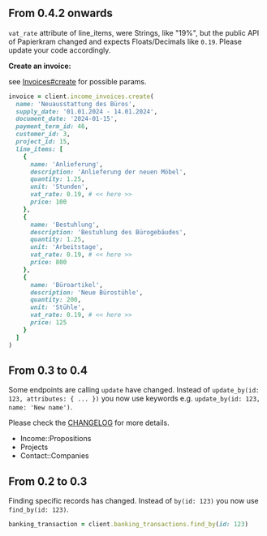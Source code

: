 ## From 0.4.2 onwards

`vat_rate` attribute of line_items, were Strings, like "19%", but the public API of Papierkram changed and expects Floats/Decimals like `0.19`. Please update your code accordingly.

**Create an invoice:**

see [Invoices#create](lib/papierkram_api/v1/endpoints/income/invoices.rb) for possible params.

```ruby
invoice = client.income_invoices.create(
  name: 'Neuausstattung des Büros',
  supply_date: '01.01.2024 - 14.01.2024',
  document_date: '2024-01-15',
  payment_term_id: 46,
  customer_id: 3,
  project_id: 15,
  line_items: [
    {
      name: 'Anlieferung',
      description: 'Anlieferung der neuen Möbel',
      quantity: 1.25,
      unit: 'Stunden',
      vat_rate: 0.19, # << here >>
      price: 100
    },
    {
      name: 'Bestuhlung',
      description: 'Bestuhlung des Bürogebäudes',
      quantity: 1.25,
      unit: 'Arbeitstage',
      vat_rate: 0.19, # << here >>
      price: 800
    },
    {
      name: 'Büroartikel',
      description: 'Neue Bürostühle',
      quantity: 200,
      unit: 'Stühle',
      vat_rate: 0.19, # << here >>
      price: 125
    }
  ]
)
```

## From 0.3 to 0.4

Some endpoints are calling `update` have changed. Instead of `update_by(id: 123, attributes: { ... })` you now use keywords e.g. `update_by(id: 123, name: 'New name')`.

Please check the [CHANGELOG](CHANGELOG.md) for more details.

- Income::Propositions
- Projects
- Contact::Companies

## From 0.2 to 0.3

Finding specific records has changed. Instead of `by(id: 123)` you now use `find_by(id: 123)`.

```ruby
banking_transaction = client.banking_transactions.find_by(id: 123)
```

